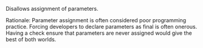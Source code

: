 Disallows assignment of parameters.

Rationale: Parameter assignment is often considered poor programming practice. Forcing developers to declare parameters as final is often onerous. Having a check ensure that parameters are never assigned would give the best of both worlds.
